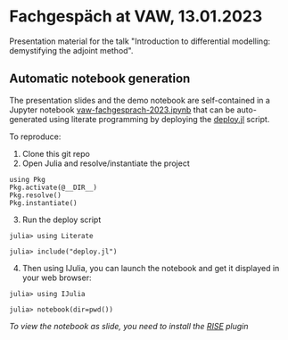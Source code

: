 Fachgespäch at VAW, 13.01.2023
==============================

Presentation material for the talk "Introduction to differential modelling: demystifying the adjoint method".

## Automatic notebook generation

The presentation slides and the demo notebook are self-contained in a Jupyter notebook [vaw-fachgesprach-2023.ipynb](vaw-fachgesprach-2023.ipynb) that can be auto-generated using literate programming by deploying the [deploy.jl](deploy.jl) script.

To reproduce:
1. Clone this git repo
2. Open Julia and resolve/instantiate the project
```julia-repl
using Pkg
Pkg.activate(@__DIR__)
Pkg.resolve()
Pkg.instantiate()
```

3. Run the deploy script
```julia-repl
julia> using Literate

julia> include("deploy.jl")
```
4. Then using IJulia, you can launch the notebook and get it displayed in your web browser:
```julia-repl
julia> using IJulia

julia> notebook(dir=pwd())
```
_To view the notebook as slide, you need to install the [RISE](https://rise.readthedocs.io/en/stable/installation.html) plugin_
